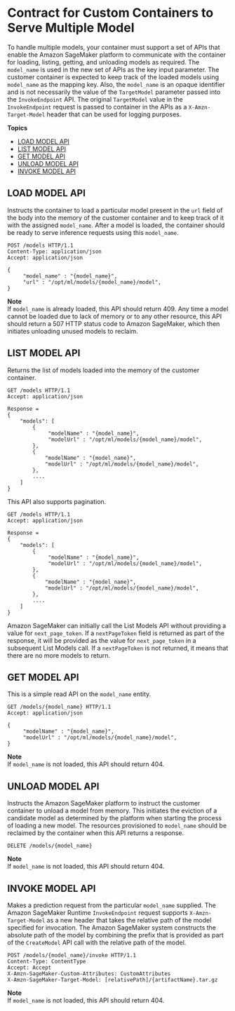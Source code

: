 # Contract for Custom Containers to Serve Multiple Model<a name="mms-container-apis"></a>

To handle multiple models, your container must support a set of APIs that enable the Amazon SageMaker platform to communicate with the container for loading, listing, getting, and unloading models as required\. The `model_name` is used in the new set of APIs as the key input parameter\. The customer container is expected to keep track of the loaded models using `model_name` as the mapping key\. Also, the `model_name` is an opaque identifier and is not necessarily the value of the `TargetModel` parameter passed into the `InvokeEndpoint` API\. The original `TargetModel` value in the `InvokeEndpoint` request is passed to container in the APIs as a `X-Amzn-Target-Model` header that can be used for logging purposes\.

**Topics**
+ [LOAD MODEL API](#multi-model-api-load-model)
+ [LIST MODEL API](#multi-model-api-list-model)
+ [GET MODEL API](#multi-model-api-get-model)
+ [UNLOAD MODEL API](#multi-model-api-unload-model)
+ [INVOKE MODEL API](#multi-model-api-invoke-model)

## LOAD MODEL API<a name="multi-model-api-load-model"></a>

Instructs the container to load a particular model present in the `url` field of the body into the memory of the customer container and to keep track of it with the assigned `model_name`\. After a model is loaded, the container should be ready to serve inference requests using this `model_name`\.

```
POST /models HTTP/1.1
Content-Type: application/json
Accept: application/json

{
     "model_name" : "{model_name}",
     "url" : "/opt/ml/models/{model_name}/model",
}
```

**Note**  
If `model_name` is already loaded, this API should return 409\. Any time a model cannot be loaded due to lack of memory or to any other resource, this API should return a 507 HTTP status code to Amazon SageMaker, which then initiates unloading unused models to reclaim\.

## LIST MODEL API<a name="multi-model-api-list-model"></a>

Returns the list of models loaded into the memory of the customer container\.

```
GET /models HTTP/1.1
Accept: application/json

Response = 
{
    "models": [
        {
             "modelName" : "{model_name}",
             "modelUrl" : "/opt/ml/models/{model_name}/model",
        },
        {
            "modelName" : "{model_name}",
            "modelUrl" : "/opt/ml/models/{model_name}/model",
        },
        ....
    ]
}
```

This API also supports pagination\.

```
GET /models HTTP/1.1
Accept: application/json

Response = 
{
    "models": [
        {
             "modelName" : "{model_name}",
             "modelUrl" : "/opt/ml/models/{model_name}/model",
        },
        {
            "modelName" : "{model_name}",
            "modelUrl" : "/opt/ml/models/{model_name}/model",
        },
        ....
    ]
}
```

Amazon SageMaker can initially call the List Models API without providing a value for `next_page_token`\. If a `nextPageToken` field is returned as part of the response, it will be provided as the value for `next_page_token` in a subsequent List Models call\. If a `nextPageToken` is not returned, it means that there are no more models to return\.

## GET MODEL API<a name="multi-model-api-get-model"></a>

This is a simple read API on the `model_name` entity\.

```
GET /models/{model_name} HTTP/1.1
Accept: application/json

{
     "modelName" : "{model_name}",
     "modelUrl" : "/opt/ml/models/{model_name}/model",
}
```

**Note**  
If `model_name` is not loaded, this API should return 404\.

## UNLOAD MODEL API<a name="multi-model-api-unload-model"></a>

Instructs the Amazon SageMaker platform to instruct the customer container to unload a model from memory\. This initiates the eviction of a candidate model as determined by the platform when starting the process of loading a new model\. The resources provisioned to `model_name` should be reclaimed by the container when this API returns a response\.

```
DELETE /models/{model_name}
```

**Note**  
If `model_name` is not loaded, this API should return 404\.

## INVOKE MODEL API<a name="multi-model-api-invoke-model"></a>

Makes a prediction request from the particular `model_name` supplied\. The Amazon SageMaker Runtime `InvokeEndpoint` request supports `X-Amzn-Target-Model` as a new header that takes the relative path of the model specified for invocation\. The Amazon SageMaker system constructs the absolute path of the model by combining the prefix that is provided as part of the `CreateModel` API call with the relative path of the model\.

```
POST /models/{model_name}/invoke HTTP/1.1
Content-Type: ContentType
Accept: Accept
X-Amzn-SageMaker-Custom-Attributes: CustomAttributes
X-Amzn-SageMaker-Target-Model: [relativePath]/{artifactName}.tar.gz
```

**Note**  
If `model_name` is not loaded, this API should return 404\.